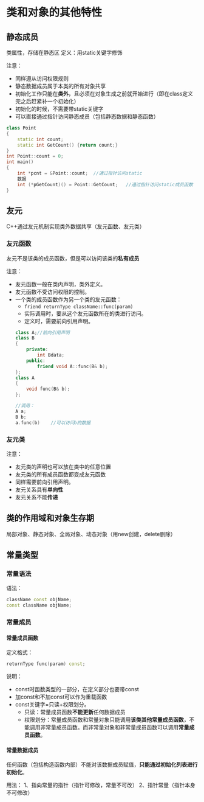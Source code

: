 # 类和对象的其他特性

## 静态成员
类属性，存储在静态区
定义：用static关键字修饰

注意：
-   同样遵从访问权限规则
-   静态数据成员属于本类的所有对象共享
-   初始化工作只能在**类外**，且必须在对象生成之前就开始进行（即在class定义完之后赶紧补一个初始化）
-   初始化的时候，不需要带static关键字
-   可以直接通过指针访问静态成员（包括静态数据和静态函数）
```cpp
class Point
{
    static int count;
    static int GetCount() {return count;}
}
int Point::count = 0;
int main()
{
    int *pcnt = &Point::count;  //通过指针访问static
    数据
    int (*pGetCount)() = Point::GetCount;   //通过指针访问static成员函数
}
```

## 友元
C++通过友元机制实现类外数据共享（友元函数、友元类）

### 友元函数
友元不是该类的成员函数，但是可以访问该类的**私有成员**

注意：
-   友元函数一般在类内声明，类外定义。
-   友元函数不受访问权限的控制。
-   一个类的成员函数作为另一个类的友元函数：
    -   `friend returnType className::func(param)`
    -   实际调用时，要从这个友元函数所在的类进行访问。
    -   定义时，需要前向引用声明。
    ```cpp
    class A;//前向引用声明
    class B
    {
        private:
            int Bdata;
        public:
            friend void A::func(B& b);
    };
    class A
    {
        void func(B& b);
    };
    
    //调用：
    A a;
    B b;
    a.func(b)    //可以访问b的数据
    ```

### 友元类

注意：
-   友元类的声明也可以放在类中的任意位置
-   友元类的所有成员函数都变成友元函数
-   同样需要前向引用声明。
-   友元关系具有**单向性**
-   友元关系不能**传递**

## 类的作用域和对象生存期
局部对象、静态对象、全局对象、动态对象（用new创建，delete删除）

## 常量类型

### 常量语法
语法：
```cpp
className const objName;
const className objName;
```

### 常量成员

#### 常量成员函数
定义格式：
```cpp
returnType func(param) const;
```
说明：
-   const时函数类型的一部分，在定义部分也要带const
-   加const和不加const可以作为重载函数
-   const关键字=只读+权限划分。
    -   只读：常量成员函数**不能更新**任何数据成员
    -   权限划分：常量成员函数和常量对象只能调用**该类其他常量成员函数**，不能调用非常量成员函数。而非常量对象和非常量成员函数可以调用**常量成员函数**。

#### 常量数据成员
任何函数（包括构造函数内部）不能对该数据成员赋值，**只能通过初始化列表进行初始化**。

用法：
1、指向常量的指针（指针可修改，常量不可改）
2、指针常量（指针本身不可修改）